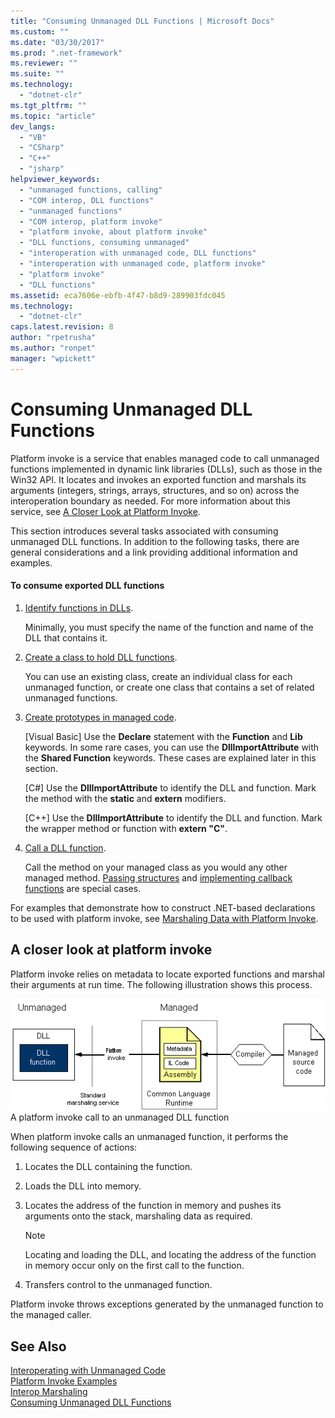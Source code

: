 ```yaml
---
title: "Consuming Unmanaged DLL Functions | Microsoft Docs"
ms.custom: ""
ms.date: "03/30/2017"
ms.prod: ".net-framework"
ms.reviewer: ""
ms.suite: ""
ms.technology: 
  - "dotnet-clr"
ms.tgt_pltfrm: ""
ms.topic: "article"
dev_langs: 
  - "VB"
  - "CSharp"
  - "C++"
  - "jsharp"
helpviewer_keywords: 
  - "unmanaged functions, calling"
  - "COM interop, DLL functions"
  - "unmanaged functions"
  - "COM interop, platform invoke"
  - "platform invoke, about platform invoke"
  - "DLL functions, consuming unmanaged"
  - "interoperation with unmanaged code, DLL functions"
  - "interoperation with unmanaged code, platform invoke"
  - "platform invoke"
  - "DLL functions"
ms.assetid: eca7606e-ebfb-4f47-b8d9-289903fdc045
ms.technology: 
  - "dotnet-clr"
caps.latest.revision: 8
author: "rpetrusha"
ms.author: "ronpet"
manager: "wpickett"
---
```

# Consuming Unmanaged DLL Functions
Platform invoke is a service that enables managed code to call unmanaged functions implemented in dynamic link libraries (DLLs), such as those in the Win32 API. It locates and invokes an exported function and marshals its arguments (integers, strings, arrays, structures, and so on) across the interoperation boundary as needed. For more information about this service, see [A Closer Look at Platform Invoke](http://msdn.microsoft.com/en-us/ba9dd55b-2eaa-45cd-8afd-75cb8d64d243).  
  
 This section introduces several tasks associated with consuming unmanaged DLL functions. In addition to the following tasks, there are general considerations and a link providing additional information and examples.  
  
#### To consume exported DLL functions  
  
1.  [Identify functions in DLLs](../../../docs/framework/interop/identifying-functions-in-dlls.md).  
  
     Minimally, you must specify the name of the function and name of the DLL that contains it.  
  
2.  [Create a class to hold DLL functions](../../../docs/framework/interop/creating-a-class-to-hold-dll-functions.md).  
  
     You can use an existing class, create an individual class for each unmanaged function, or create one class that contains a set of related unmanaged functions.  
  
3.  [Create prototypes in managed code](../../../docs/framework/interop/creating-prototypes-in-managed-code.md).  
  
     [Visual Basic] Use the **Declare** statement with the **Function** and **Lib** keywords. In some rare cases, you can use the **DllImportAttribute** with the **Shared Function** keywords. These cases are explained later in this section.  
  
     [C#] Use the **DllImportAttribute** to identify the DLL and function. Mark the method with the **static** and **extern** modifiers.  
  
     [C++] Use the **DllImportAttribute** to identify the DLL and function. Mark the wrapper method or function with **extern "C"**.  
  
4.  [Call a DLL function](../../../docs/framework/interop/calling-a-dll-function.md).  
  
     Call the method on your managed class as you would any other managed method. [Passing structures](../../../docs/framework/interop/passing-structures.md) and [implementing callback functions](../../../docs/framework/interop/callback-functions.md) are special cases.  
  
 For examples that demonstrate how to construct .NET-based declarations to be used with platform invoke, see [Marshaling Data with Platform Invoke](../../../docs/framework/interop/marshaling-data-with-platform-invoke.md).  
  
## A closer look at platform invoke  
 Platform invoke relies on metadata to locate exported functions and marshal their arguments at run time. The following illustration shows this process.  
  
 ![Platform invoke](../../../docs/framework/interop/media/pinvoke.gif "pinvoke")  
A platform invoke call to an unmanaged DLL function  
  
 When platform invoke calls an unmanaged function, it performs the following sequence of actions:  
  
1.  Locates the DLL containing the function.  
  
2.  Loads the DLL into memory.  
  
3.  Locates the address of the function in memory and pushes its arguments onto the stack, marshaling data as required.  
  
    > [!NOTE]
    >  Locating and loading the DLL, and locating the address of the function in memory occur only on the first call to the function.  
  
4.  Transfers control to the unmanaged function.  
  
 Platform invoke throws exceptions generated by the unmanaged function to the managed caller.  
  
## See Also  
 [Interoperating with Unmanaged Code](../../../docs/framework/interop/index.md)   
 [Platform Invoke Examples](../../../docs/framework/interop/platform-invoke-examples.md)   
 [Interop Marshaling](../../../docs/framework/interop/interop-marshaling.md)   
 [Consuming Unmanaged DLL Functions](../../../docs/framework/interop/consuming-unmanaged-dll-functions.md)